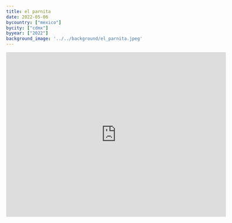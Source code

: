 ```yaml
---
title: el parnita
date: 2022-05-06
bycountry: ["mexico"]
bycity: ["cdmx"]
byyear: ["2022"]
background_image: '../../background/el_parnita.jpeg'
---
```


<iframe src="https://www.google.com/maps/embed?pb=!1m18!1m12!1m3!1d3762.959903676056!2d-99.16518992400049!3d19.4141383412687!2m3!1f0!2f0!3f0!3m2!1i1024!2i768!4f13.1!3m3!1m2!1s0x85d1ff3eac89d025%3A0x19e7ef979358be0!2sEl%20Parnita!5e0!3m2!1sen!2sus!4v1701982264000!5m2!1sen!2sus" width="600" height="450" style="border:0;" allowfullscreen="" loading="lazy" referrerpolicy="no-referrer-when-downgrade"></iframe>